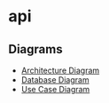 # api

## Diagrams
  * [Architecture Diagram](https://github.com/Echipa-1-ISS/api/blob/master/diagrams/ArchitectureDiagram.pdf)
  * [Database Diagram](https://github.com/Echipa-1-ISS/api/blob/master/diagrams/Database%20v3.1.pdf)
  * [Use Case Diagram](https://github.com/Echipa-1-ISS/api/blob/master/diagrams/use%20case%20diagram.png)
